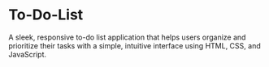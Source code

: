 # To-Do-List
A sleek, responsive to-do list application that helps users organize and prioritize their tasks with a simple, intuitive interface using HTML, CSS, and JavaScript.
